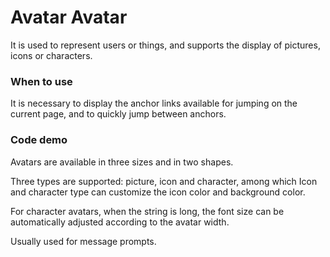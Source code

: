 

# Avatar Avatar
It is used to represent users or things, and supports the display of pictures, icons or characters.
### When to use
It is necessary to display the anchor links available for jumping on the current page, and to quickly jump between anchors.
### Code demo

Avatars are available in three sizes and in two shapes.
<!-- example(avatar:avatar-basic-example) -->
Three types are supported: picture, icon and character, among which Icon and character type can customize the icon color and background color.
<!-- example(avatar:avatar-type-example) -->
For character avatars, when the string is long, the font size can be automatically adjusted according to the avatar width.
<!-- deprecated-example(avatar:avatar:avatar-auto-size) -->
Usually used for message prompts.
<!-- example(avatar:avatar-badge-example) -->

<!-- example(avatar:avatar-autosize-example) -->